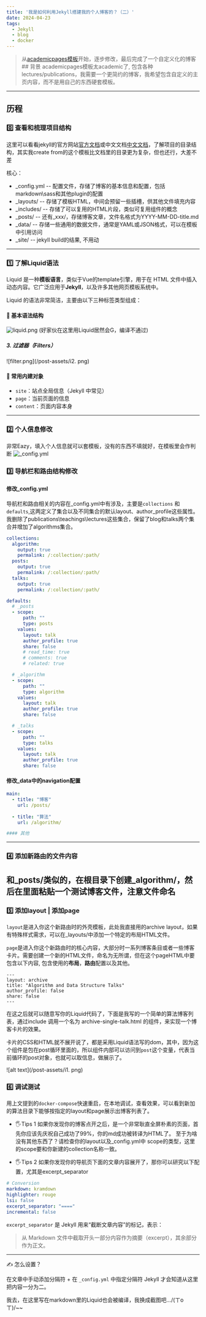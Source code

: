 ```yaml
---
title: '我是如何利用Jekyll搭建我的个人博客的？（二）'
date: 2024-04-23
tags:
  - Jekyll
  - blog
  - docker
---
```


> 从[academicpages模板](https://github.com/academicpages/academicpages.github.io)开始，逐步修改，最后完成了一个自定义化的博客## 背景
academicpages模板太academic了, 包含各种lectures/publications，我需要一个更简约的博客，我希望包含自定义的主页内容，而不是用自己的东西硬套模板。

---

## 历程

### 0️⃣ 查看和梳理项目结构
这里可以看看jekyll的官方网站[官方文档](https://jekyllrb.com/docs/structure/)或中文文档[中文文档](https://jekyllcn.com/docs/structure/)，了解项目的目录结构，其实我create from的这个模板比文档里的目录更为复杂，但也还行，大差不差

核心：
 - _config.yml -- 配置文件，存储了博客的基本信息和配置，包括markdown\sass和其他plugin的配置
 - _layouts/ -- 存储了模板HTML，中间会预留一些插槽，供其他文件填充内容
 - _includes/ -- 存储了可以复用的HTML片段，类似可复用组件的概念
 - _posts/ -- 还有_xxx/，存储博客文章，文件名格式为YYYY-MM-DD-title.md
 - _data/ -- 存储一些通用的数据文件，通常是YAML或JSON格式，可以在模板中引用访问
 - _site/ -- jekyll build的结果, 不用动

---

### 1️⃣ 了解Liquid语法
Liquid 是一种**模板语言**，类似于Vue的template引擎，用于在 HTML 文件中插入动态内容。它广泛应用于**Jekyll**，以及许多其他网页模板系统中。

Liquid 的语法非常简洁，主要由以下三种标签类型组成：

#### 🧱 基本语法结构

![liquid.png](/post-assets/liquid.png)
(好家伙在这里用Liquid居然会G，编译不通过)

##### 3. 过滤器（Filters）
![filter.png](/post-assets/i2. png)


#### 🧰 常用内建对象

- `site`：站点全局信息（Jekyll 中常见）
- `page`：当前页面的信息
- `content`：页面内容本身

---




### 2️⃣ 个人信息修改
非常Eazy，填入个人信息就可以套模板，没有的东西不填就好，在模板里会作判断
![_config.yml](/post-assets/selfIntro.png)

### 3️⃣ 导航栏和路由结构修改

#### 修改_config.yml
导航栏和路由相关的内容在_config.yml中有涉及，主要是`collections` 和 `defaults`,这两定义了集合以及不同集合的默认layout、author_profile这些属性。
我删除了publications\teachings\lectures这些集合，保留了blog和talks两个集合并增加了algorithms集合。

```yaml
collections:
  algorithm:
    output: true
    permalink: /:collection/:path/
  posts:
    output: true
    permalink: /:collection/:path/
  talks:
    output: true
    permalink: /:collection/:path/

defaults:
  # _posts
  - scope:
      path: ""
      type: posts
    values:
      layout: talk
      author_profile: true
      share: false
      # read_time: true
      # comments: true
      # related: true

  # _algorithm
  - scope:
      path: ""
      type: algorithm
    values:
      layout: talk
      author_profile: true
      share: false

  # _talks
  - scope:
      path: ""
      type: talks
    values:
      layout: talk
      author_profile: true
      share: false
```


#### 修改_data中的navigation配置
```yaml
main:
  - title: "博客"
    url: /posts/
  
  - title: "算法"
    url: /algorithm/

#### 其他
```
---


### 4️⃣ 添加新路由的文件内容
和_posts/类似的，在根目录下创建_algorithm/，然后在里面粘贴一个测试博客文件，注意文件命名
---

### 5️⃣ 添加layout | 添加page

`layout`是进入你这个新路由时的外壳模板，此处我直接用的archive layout，如果有特殊样式需求，可以在_layouts/中添加一个特定的布局HTML文件。

`page`是进入你这个新路由时的核心内容，大部分时一系列博客条目或者一些博客卡片。需要创建一个新的HTML文件，命名为无所谓，但在这个pageHTML中要包含以下内容, 包含使用的**布局**，**路由**配置以及其他。

```Liquid
---
layout: archive
title: "Algorithm and Data Structure Talks"
author_profile: false
share: false
---
```

在这之后就可以随意写你的Liquid代码了，下面是我写的一个简单的算法博客列表，通过include 调用一个名为 archive-single-talk.html 的组件，来实现一个博客卡片的效果。

卡片的CSS和HTML就不展开说了，都是采用Liquid语法写的dom，其中，因为这个组件是包在post循环里面的，所以组件内部可以访问到`post`这个变量，代表当前循环的post对象，也就可以取信息，做展示了。

![alt text](/post-assets/i1. png)

### 6️⃣ 调试测试
用上文提到的`docker-compose`快速重启，在本地调试，查看效果，可以看到新加的算法目录下能够按指定的layout和page展示出博客列表了。

- 🖐️Tips 1
如果你发现你的博客点开之后，是一个非常耿直全屏朴素的页面，首先你应该先庆祝自己成功了99%，你的md成功被转译为HTML了。
至于为啥没有其他东西了？请检查你的layout以及_config.yml中 scope的类型，这里的scope要和你新建的collection名称一致。



- 🖐️Tips 2
如果你发现你的导航页下面的文章内容展开了，那你可以研究以下配置，尤其是excerpt_separator

```yaml
# Conversion
markdown: kramdown
highlighter: rouge
lsi: false
excerpt_separator: "===="
incremental: false

```


`excerpt_separator` 是 Jekyll 用来“截断文章内容”的标记，表示：

> 从 Markdown 文件中截取开头一部分内容作为摘要（excerpt），其余部分作为正文。

---

✍️ 怎么设置？

在文章中手动添加分隔符 + 在 `_config.yml` 中指定分隔符
Jekyll 才会知道从这里把内容一分为二。


我去，在这里写在markdown里的Liquid也会被编译，我换成截图吧.../(ㄒoㄒ)/~~
